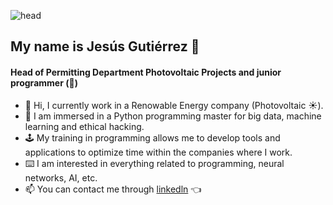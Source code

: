 ![head](https://user-images.githubusercontent.com/99540782/192132197-24426e9d-1160-45f9-a469-bf7878cf6c83.png)

## My name is Jesús Gutiérrez 👋
#### Head of Permitting Department Photovoltaic Projects and junior programmer (🐍)
- 📐 Hi, I currently work in a Renowable Energy company (Photovoltaic ☀️).
- 📖 I am immersed in a Python programming master for big data, machine learning and ethical hacking.
- 🕹️ My training in programming allows me to develop tools and applications to optimize time within the companies where I work.
- ⌨️ I am interested in everything related to programming, neural networks, AI, etc.
- 📫 You can contact me through [linkedln](https://www.linkedin.com/in/jes%C3%BAs-guti%C3%A9rrez-77b181211/) 👈
